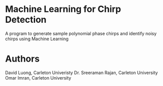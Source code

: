 # Machine Learning for Chirp Detection
A program to generate sample polynomial phase chirps and identify noisy chirps using Machine Learning 

# Authors
David Luong, Carleton Univeristy 
Dr. Sreeraman Rajan, Carleton University 
Omar Imran, Carleton University  
